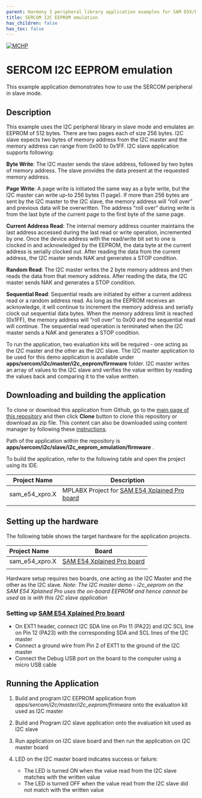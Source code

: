 ```yaml
---
parent: Harmony 3 peripheral library application examples for SAM D5X/E5X family
title: SERCOM I2C EEPROM emulation 
has_children: false
has_toc: false
---
```


[![MCHP](https://www.microchip.com/ResourcePackages/Microchip/assets/dist/images/logo.png)](https://www.microchip.com)

# SERCOM I2C EEPROM emulation

This example application demonstrates how to use the SERCOM peripheral in slave mode.

## Description

This example uses the I2C peripheral library in slave mode and emulates an EEPROM of 512 bytes. There are two pages each of size 256 bytes. I2C slave expects two bytes of memory address from the I2C master and the memory address can range from 0x00 to 0x1FF.
I2C slave application supports following:

**Byte Write**: The I2C master sends the slave address, followed by two bytes of memory address. The slave provides the data present at the requested memory address.

**Page Write**: A page write is initiated the same way as a byte write, but the I2C master can write up-to 256 bytes (1 page). If more than 256 bytes are sent by the I2C master to the I2C slave, the memory address will “roll over” and previous data will be overwritten. The address “roll over” during write is from the last byte of the current page to the first byte of the same page.

**Current Address Read**: The internal memory address counter maintains the last address accessed during the last read or write operation, incremented by one. Once the device address with the read/write bit set to one is clocked in and acknowledged by the EEPROM, the data byte at the current address is serially clocked out. After reading the data from the current address, the I2C master sends NAK and generates a STOP condition.

**Random Read**: The I2C master writes the 2 byte memory address and then reads the data from that memory address. After reading the data, the I2C master sends NAK and generates a STOP condition.

**Sequential Read**: Sequential reads are initiated by either a current address read or a random address read. As long as the EEPROM receives an acknowledge, it will continue to increment the memory address and serially clock out sequential data bytes. When the memory address limit is reached (0x1FF), the memory address will “roll over” to 0x00 and the sequential read will continue. The sequential read operation is terminated when the I2C master sends a NAK and generates a STOP condition.

To run the application, two evaluation kits will be required - one acting as the I2C master and the other as the I2C slave. The I2C master application to be used for this demo application is available under **apps/sercom/i2c/master/i2c_eeprom/firmware** folder. I2C master writes an array of values to the I2C slave and verifies the value written by reading the values back and comparing it to the value written.

## Downloading and building the application

To clone or download this application from Github, go to the [main page of this repository](https://github.com/Microchip-MPLAB-Harmony/csp_apps_sam_d5x_e5x) and then click **Clone** button to clone this repository or download as zip file.
This content can also be downloaded using content manager by following these [instructions](https://github.com/Microchip-MPLAB-Harmony/contentmanager/wiki).

Path of the application within the repository is **apps/sercom/i2c/slave/i2c_eeprom_emulation/firmware** .

To build the application, refer to the following table and open the project using its IDE.

| Project Name      | Description                                    |
| ----------------- | ---------------------------------------------- |
| sam_e54_xpro.X    | MPLABX Project for [SAM E54 Xplained Pro board](https://www.microchip.com/developmenttools/ProductDetails/atsame54-xpro)|
|||

## Setting up the hardware

The following table shows the target hardware for the application projects.

| Project Name| Board|
|:---------|:---------:|
| sam_e54_xpro.X| [SAM E54 Xplained Pro board](https://www.microchip.com/developmenttools/ProductDetails/atsame54-xpro)|
|||

Hardware setup requires two boards, one acting as the I2C Master and the other as the I2C slave. *Note: The I2C master demo - i2c_eeprom on the SAM E54 Xplained Pro uses the on-board EEPROM and hence cannot be used as is with this I2C slave application*

### Setting up [SAM E54 Xplained Pro board](https://www.microchip.com/developmenttools/ProductDetails/atsame54-xpro)

- On EXT1 header, connect I2C SDA line on Pin 11 (PA22) and I2C SCL line on Pin 12 (PA23) with the corresponding SDA and SCL lines of the I2C master
- Connect a ground wire from Pin 2 of EXT1 to the ground of the I2C master
- Connect the Debug USB port on the board to the computer using a micro USB cable

## Running the Application

1. Build and program I2C EEPROM application from *apps/sercom/i2c/master/i2c_eeprom/firmware* onto the evaluation kit used as I2C master
2. Build and Program I2C slave application onto the evaluation kit used as I2C slave
3. Run application on I2C slave board and then run the application on I2C master board
4. LED on the I2C master board indicates success or failure:

    - The LED is turned ON when the value read from the I2C slave matches with the written value
    - The LED is turned OFF when the value read from the I2C slave did not match with the written value
